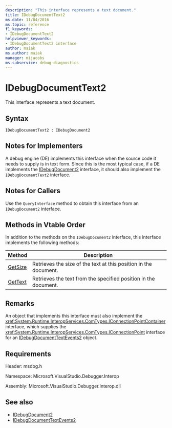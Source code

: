 ```yaml
---
description: "This interface represents a text document."
title: IDebugDocumentText2
ms.date: 11/04/2016
ms.topic: reference
f1_keywords:
- IDebugDocumentText2
helpviewer_keywords:
- IDebugDocumentText2 interface
author: maiak
ms.author: maiak
manager: mijacobs
ms.subservice: debug-diagnostics
---
```

# IDebugDocumentText2

This interface represents a text document.

## Syntax

```
IDebugDocumentText2 : IDebugDocument2
```

## Notes for Implementers
 A debug engine (DE) implements this interface when the source code it needs to supply is in text form. Since this is the most typical case, if a DE implements the [IDebugDocument2](../../../extensibility/debugger/reference/idebugdocument2.md) interface, it should also implement the `IDebugDocumentText2` interface.

## Notes for Callers
 Use the `QueryInterface` method to obtain this interface from an `IDebugDocument2` interface.

## Methods in Vtable Order
 In addition to the methods on the `IDebugDocument2` interface, this interface implements the following methods:

|Method|Description|
|------------|-----------------|
|[GetSize](../../../extensibility/debugger/reference/idebugdocumenttext2-getsize.md)|Retrieves the size of the text at this position in the document.|
|[GetText](../../../extensibility/debugger/reference/idebugdocumenttext2-gettext.md)|Retrieves the text from the specified position in the document.|

## Remarks
 An object that implements this interface must also implement the <xref:System.Runtime.InteropServices.ComTypes.IConnectionPointContainer> interface, which supplies the <xref:System.Runtime.InteropServices.ComTypes.IConnectionPoint> interface for an [IDebugDocumentTextEvents2](../../../extensibility/debugger/reference/idebugdocumenttextevents2.md) object.

## Requirements
 Header: msdbg.h

 Namespace: Microsoft.VisualStudio.Debugger.Interop

 Assembly: Microsoft.VisualStudio.Debugger.Interop.dll

## See also
- [IDebugDocument2](../../../extensibility/debugger/reference/idebugdocument2.md)
- [IDebugDocumentTextEvents2](../../../extensibility/debugger/reference/idebugdocumenttextevents2.md)
